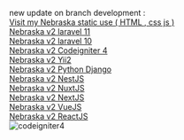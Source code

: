 new update on branch development :
<br>
[Visit my Nebraska static use ( HTML , css js )](https://www.nebraskav2.sulaslansetiawan.cfd)
<br>
[Nebraska v2 laravel 11](https://github.com/aslan-asilon31/nebraska_v2_laravel11)
<br>
[Nebraska v2 laravel 10](https://github.com/aslan-asilon31/nebraska_laravel10)
<br>
[Nebraska v2 Codeigniter 4](https://github.com/aslan-asilon31/nebraska_v2_codeigniter4)
<br>
[Nebraska v2 Yii2](https://github.com/aslan-asilon31/nebraska_v2_yii2)
<br>
[Nebraska v2 Python Django](https://github.com/aslan-asilon33/nebraska_v2_django.git)
<br>
[Nebraska v2 NestJS](https://github.com/aslan-asilon34/nebraska_v2_nestjs.git)
<br>
[Nebraska v2 NuxtJS](https://github.com/aslan-asilon34/nebraska_v2_nuxtjs.git)
<br>
[Nebraska v2 NextJS](https://github.com/aslan-asilon34/nebraska_v2_nextjs.git)
<br>
[Nebraska v2 VueJS](https://github.com/aslan-asilon34/nebraska_v2_vuejs.git)
<br>
[Nebraska v2 ReactJS](https://github.com/aslan-asilon34/nebraska_v2_vuejs.git)
<br>
![codeigniter4](https://github.com/aslan-asilon31/nebraska_v2_codeigniter4/assets/116990574/f9e01fdf-ea8a-4c28-b998-783d4a57040b)

